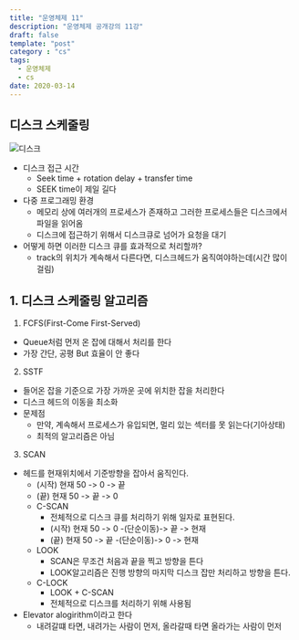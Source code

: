 ```yaml
---
title: "운영체제 11"
description: "운영체제 공개강의 11강"
draft: false
template: "post"
category : "cs" 
tags:
  - 운영체제
  - cs
date: 2020-03-14
---
```


## 디스크 스케줄링
![디스크](https://i.stack.imgur.com/ADjBr.gif)
- 디스크 접근 시간
    - Seek time + rotation delay + transfer time
    - SEEK time이 제일 길다
- 다중 프로그래밍 환경
    - 메모리 상에 여러개의 프로세스가 존재하고 그러한 프로세스들은 디스크에서 파일을 읽어옴
    - 디스크에 접근하기 위해서 디스크큐로 넘어가 요청을 대기
- 어떻게 하면 이러한 디스크 큐를 효과적으로 처리할까?
    - track의 위치가 계속해서 다른다면, 디스크헤드가 움직여야하는데(시간 많이 걸림)

## 1. 디스크 스케줄링 알고리즘
1. FCFS(First-Come First-Served)
- Queue처럼 먼저 온 잡에 대해서 처리를 한다
- 가장 간단, 공평 But 효율이 안 좋다

2. SSTF
- 들어온 잡을 기준으로 가장 가까운 곳에 위치한 잡을 처리한다
- 디스크 헤드의 이동을 최소화
- 문제점
    - 만약, 계속해서 프로세스가 유입되면, 멀리 있는 섹터를 못 읽는다(기아상태)
    - 최적의 알고리즘은 아님

3. SCAN
- 헤드를 현재위치에서 기준방향을 잡아서 움직인다.
    - (시작) 현재 50 -> 0 -> 끝 
    - (끝) 현재 50 -> 끝 -> 0
    - C-SCAN
        - 전체적으로 디스크 큐를 처리하기 위해 일자로 표현된다.
        - (시작) 현재 50 -> 0 -(단순이동)-> 끝 -> 현재 
        - (끝) 현재 50 -> 끝 -(단순이동)-> 0 -> 현재
    - LOOK
        - SCAN은 무조건 처음과 끝을 찍고 방향을 튼다
        - LOOK알고리즘은 진행 방향의 마지막 디스크 잡만 처리하고 방향을 튼다.
    - C-LOCK
        - LOOK + C-SCAN
        - 전체적으로 디스크를 처리하기 위해 사용됨
- Elevator alogirithm이라고 한다
    - 내려갈떄 타면, 내려가는 사람이 먼저, 올라갈때 타면 올라가는 사람이 먼저
